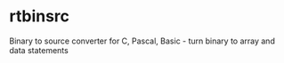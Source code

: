 # rtbinsrc
Binary to source converter for C, Pascal, Basic - turn binary to array and data statements
